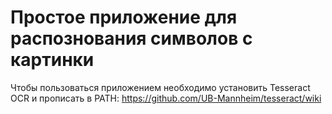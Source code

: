 # Простое приложение для распознования символов с картинки

Чтобы пользоваться приложением необходимо установить Tesseract OCR и прописать в PATH:
https://github.com/UB-Mannheim/tesseract/wiki